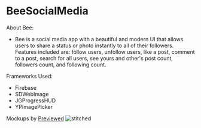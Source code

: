 # BeeSocialMedia

About Bee:
- Bee is a social media app with a beautiful and modern UI that allows users to share a status or photo instantly to all of their followers. Features included are: follow users, unfollow users, like a post, comment to a post, search for all users, see yours and other's post count, followers count, and following count.

Frameworks Used:
- Firebase
- SDWebImage
- JGProgressHUD
- YPImagePicker

Mockups by <a href="https://previewed.app">Previewed</a>
![stitched](https://user-images.githubusercontent.com/63534623/116341641-23a6d080-a796-11eb-8c29-539a45f8f0cd.jpg)
